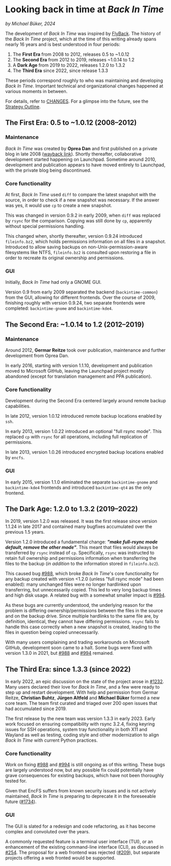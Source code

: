 <!--
SPDX-FileCopyrightText: © 2024 Michael Büker

SPDX-License-Identifier: GPL-2.0-or-later

This file is part of the program "Back In Time" which is released under GNU
General Public License v2 (GPLv2). See LICENSES directory or go to
<https://spdx.org/licenses/GPL-2.0-or-later.html>
-->
# Looking back in time at _Back In Time_

*by Michael Büker, 2024*

The development of _Back In Time_ was inspired by
[FlyBack](https://en.wikipedia.org/wiki/FlyBack).
The history of the _Back In Time_ project, which at the time of this writing
already spans nearly 16 years and is best understood in four periods:

1. The **First Era** from 2008 to 2012, releases 0.5 to ~1.0.12
2. The **Second Era** from 2012 to 2019, releases ~1.0.14 to 1.2
3. A **Dark Age** from 2019 to 2022, releases 1.2.0 to 1.3.2
4. The **Third Era** since 2022, since release 1.3.3

These periods correspond roughly to who was maintaining and developing _Back In
Time_. Important technical and organizational changes happened at various
moments in between.

For details, refer to [CHANGES](CHANGES). For a glimpse into the future, see
the [Strategy Outline](CONTRIBUTING.md#strategy-outline).

## The First Era: 0.5 to ~1.0.12 (2008–2012)

### Maintenance

_Back In Time_ was created by **Oprea Dan** and first published on a private
blog in late 2008
([wayback link](https://web.archive.org/web/20081014041759/http://www.le-web.org/2008/10/03/back-in-time-version-05/)).
Shortly thereafter, collaborative development started happening on
Launchpad. Sometime around 2010, development and publication appears to have
moved entirely to Launchpad, with the private blog being discontinued.

### Core functionality

At first, _Back In Time_ used `diff` to compare the latest snapshot with the
source, in order to check if a new snapshot was necessary. If the answer was
yes, it would use `cp` to create a new snapshot.

This was changed in version 0.9.2 in early 2009, when `diff` was replaced by
`rsync` for the comparison. Copying was still done by `cp`, apparently without
special permissions handling.

This changed when, shortly thereafter, version 0.9.24 introduced
`fileinfo.bz2`, which holds permissions information on all files in a
snapshot. Introduced to allow saving backups on non-Unix-permission-aware
filesystems like NTFS, `fileinfo.bz2` is consulted upon restoring a file in
order to recreate its original ownership and permissions.

### GUI

Initially, _Back In Time_ had only a GNOME GUI.

Version 0.9 from early 2009 separated the backend (`backintime-common`) from
the GUI, allowing for different frontends. Over the course of 2009, finishing
roughly with version 0.9.24, two separate frontends were completed:
`backintime-gnome` and `backintime-kde4`.

## The Second Era: ~1.0.14 to 1.2 (2012–2019)

### Maintenance

Around 2012, **Germar Reitze** took over publication, maintenance and further
development from Oprea Dan.

In early 2016, starting with version 1.1.10, development and publication moved
to Microsoft GitHub, leaving the Launchpad project mostly abandoned (except for
translation management and PPA publication).

### Core functionality
Development during the Second Era centered largely around remote backup
capabilities.

In late 2012, version 1.0.12 introduced remote backup locations enabled by
`ssh`.

In early 2013, version 1.0.22 introduced an optional "full rsync mode". This
replaced `cp` with `rsync` for all operations, including full replication of
permissions.

In late 2013, version 1.0.26 introduced encrypted backup locations enabled by
`encfs`.

### GUI

In early 2015, version 1.1.0 eliminated the separate `backintime-gnome` and
`backintime-kde4` frontends and introduced `backintime-qt4` as the only
frontend.

## The Dark Age: 1.2.0 to 1.3.2 (2019–2022)
In 2019, version 1.2.0 was released. It was the first release since version
1.1.24 in late 2017 and contained many bugfixes accumulated over the previous
1.5 years.

Version 1.2.0 introduced a fundamental change: ***"make full-rsync mode
default, remove the other mode"***. This meant that files would always be
transferred by `rsync` instead of `cp`. Specifically, `rsync` was instructed to
retain full ownership and permissions information when transferring the files
to the backup (*in addition* to the information stored in `fileinfo.bz2`).

This caused bug [#988](https://github.com/bit-team/backintime/issues/988),
which broke _Back In Time_'s core functionality for any backup created with
version <1.2.0 (unless "full rsync mode" had been enabled): many unchanged
files were no longer hardlinked upon transferring, but unnecessarily
copied. This led to very long backup times and high disk usage. A related bug
with a somewhat smaller impact is
[#994](https://github.com/bit-team/backintime/issues/994).

As these bugs are currently understood, the underlying reason for the problem
is differing ownership/permissions between the files in the source and on the
backup drive. Since multiple hardlinks to the same file are, by definition,
identical, they cannot have differing permissions. `rsync` fails to handle this
case correctly when a new snapshot is created, leading to the files in question
being copied unnecessarily.

With many users complaining and trading workarounds on Microsoft GitHub,
development soon came to a halt. Some bugs were fixed with version 1.3.0 in
2021, but [#988](https://github.com/bit-team/backintime/issues/988) and
[#994](https://github.com/bit-team/backintime/issues/994) remained.

## The Third Era: since 1.3.3 (since 2022)

In early 2022, an epic discussion on the state of the project arose in
[#1232](https://github.com/bit-team/backintime/issues/1232). Many users
declared their love for _Back In Time_, and a few were ready to step up and
restart development. With help and permission from Germar Reitze, **Christian
Buhtz**, **Jürgen Altfeld** and **Michael Büker** formed a new core team. The
team first curated and triaged over 200 open issues that had accumulated since
2019.

The first release by the new team was version 1.3.3 in early 2023. Early work
focused on ensuring compatibility with rsync 3.2.4, fixing keyring issues for
SSH operations, system tray functionality in both X11 and Wayland as well as
testing, coding style and other modernization to align _Back In Time_ with
current Python practices.

### Core functionality

Work on fixing [#988](https://github.com/bit-team/backintime/issues/988) and
[#994](https://github.com/bit-team/backintime/issues/994) is still ongoing as
of this writing. These bugs are largely understood now, but any possible fix
could potentially have grave consequences for existing backups, which have not
been thoroughly tested for.

Given that EncFS suffers from known security issues and is not actively
maintained, _Back In Time_ is preparing to deprecate it in the foreseeable
future ([#1734](https://github.com/bit-team/backintime/issues/1734)).

### GUI

The GUI is slated for a redesign and code refactoring, as it has become complex
and convoluted over the years.

A commonly requested feature is a terminal user interface (TUI), or an
enhancement of the existing command-line interface (CLI), as discussed in
[#254](https://github.com/bit-team/backintime/issues/254). The proposal for a
web frontend was rejected
([#209](https://github.com/bit-team/backintime/issues/209)), but separate
projects offering a web fronted would be supported.
